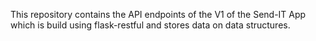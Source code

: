 This repository contains the API endpoints of the V1 of the Send-IT App which is build using flask-restful and stores data on data structures.


